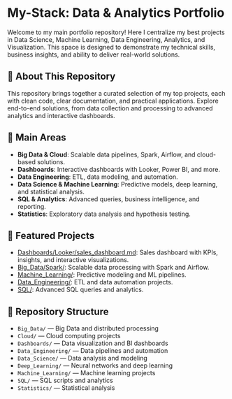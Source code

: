 
# My-Stack: Data & Analytics Portfolio

Welcome to my main portfolio repository! Here I centralize my best projects in Data Science, Machine Learning, Data Engineering, Analytics, and Visualization. This space is designed to demonstrate my technical skills, business insights, and ability to deliver real-world solutions.

## 🚀 About This Repository
This repository brings together a curated selection of my top projects, each with clean code, clear documentation, and practical applications. Explore end-to-end solutions, from data collection and processing to advanced analytics and interactive dashboards.

## 🧩 Main Areas
- **Big Data & Cloud**: Scalable data pipelines, Spark, Airflow, and cloud-based solutions.
- **Dashboards**: Interactive dashboards with Looker, Power BI, and more.
- **Data Engineering**: ETL, data modeling, and automation.
- **Data Science & Machine Learning**: Predictive models, deep learning, and statistical analysis.
- **SQL & Analytics**: Advanced queries, business intelligence, and reporting.
- **Statistics**: Exploratory data analysis and hypothesis testing.

## 🌟 Featured Projects
- [Dashboards/Looker/sales_dashboard.md](Dashboards/Looker/sales_dashboard.md): Sales dashboard with KPIs, insights, and interactive visualizations.
- [Big_Data/Spark/](Big_Data/Spark/): Scalable data processing with Spark and Airflow.
- [Machine_Learning/](Machine_Learning/): Predictive modeling and ML pipelines.
- [Data_Engineering/](Data_Engineering/ETL_B3): ETL and data automation projects.
- [SQL/](SQL/): Advanced SQL queries and analytics.

## 📂 Repository Structure
- `Big_Data/` — Big Data and distributed processing
- `Cloud/` — Cloud computing projects
- `Dashboards/` — Data visualization and BI dashboards
- `Data_Engineering/` — Data pipelines and automation
- `Data_Science/` — Data analysis and modeling
- `Deep_Learning/` — Neural networks and deep learning
- `Machine_Learning/` — Machine learning projects
- `SQL/` — SQL scripts and analytics
- `Statistics/` — Statistical analysis
